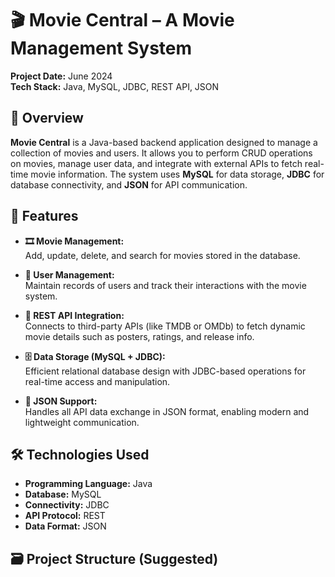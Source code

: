 # 🎬 Movie Central – A Movie Management System

**Project Date:** June 2024  
**Tech Stack:** Java, MySQL, JDBC, REST API, JSON



## 📌 Overview

**Movie Central** is a Java-based backend application designed to manage a collection of movies and users. It allows you to perform CRUD operations on movies, manage user data, and integrate with external APIs to fetch real-time movie information. The system uses **MySQL** for data storage, **JDBC** for database connectivity, and **JSON** for API communication.



## 🚀 Features

- **🎞️ Movie Management:**  
  Add, update, delete, and search for movies stored in the database.

- **👤 User Management:**  
  Maintain records of users and track their interactions with the movie system.

- **🔗 REST API Integration:**  
  Connects to third-party APIs (like TMDB or OMDb) to fetch dynamic movie details such as posters, ratings, and release info.

- **🗄️ Data Storage (MySQL + JDBC):**  
  Efficient relational database design with JDBC-based operations for real-time access and manipulation.

- **🔁 JSON Support:**  
  Handles all API data exchange in JSON format, enabling modern and lightweight communication.



## 🛠️ Technologies Used

- **Programming Language:** Java  
- **Database:** MySQL  
- **Connectivity:** JDBC  
- **API Protocol:** REST  
- **Data Format:** JSON



## 🗃️ Project Structure (Suggested)

